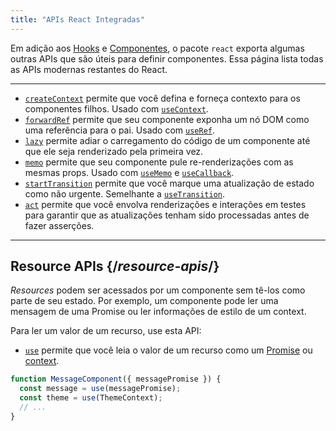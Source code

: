 ```yaml
---
title: "APIs React Integradas"
---
```


<Intro>

Em adição aos [Hooks](/reference/react) e [Componentes](/reference/react/components), o pacote `react` exporta algumas outras APIs que são úteis para definir componentes. Essa página lista todas as APIs modernas restantes do React.

</Intro>

---

* [`createContext`](/reference/react/createContext) permite que você defina e forneça contexto para os componentes filhos. Usado com [`useContext`](/reference/react/useContext).
* [`forwardRef`](/reference/react/forwardRef) permite que seu componente exponha um nó DOM como uma referência para o pai. Usado com [`useRef`](/reference/react/useRef).
* [`lazy`](/reference/react/lazy) permite adiar o carregamento do código de um componente até que ele seja renderizado pela primeira vez.
* [`memo`](/reference/react/memo) permite que seu componente pule re-renderizações com as mesmas props. Usado com [`useMemo`](/reference/react/useMemo) e [`useCallback`](/reference/react/useCallback).
* [`startTransition`](/reference/react/startTransition) permite que você marque uma atualização de estado como não urgente. Semelhante a [`useTransition`](/reference/react/useTransition).
* [`act`](/reference/react/act) permite que você envolva renderizações e interações em testes para garantir que as atualizações tenham sido processadas antes de fazer asserções.

---

## Resource APIs {/*resource-apis*/}

*Resources* podem ser acessados por um componente sem tê-los como parte de seu estado. Por exemplo, um componente pode ler uma mensagem de uma Promise ou ler informações de estilo de um context.

Para ler um valor de um recurso, use esta API:

* [`use`](/reference/react/use) permite que você leia o valor de um recurso como um [Promise](https://developer.mozilla.org/en-US/docs/Web/JavaScript/Reference/Global_Objects/Promise) ou [context](/learn/passing-data-deeply-with-context).
```js
function MessageComponent({ messagePromise }) {
  const message = use(messagePromise);
  const theme = use(ThemeContext);
  // ...
}
```
